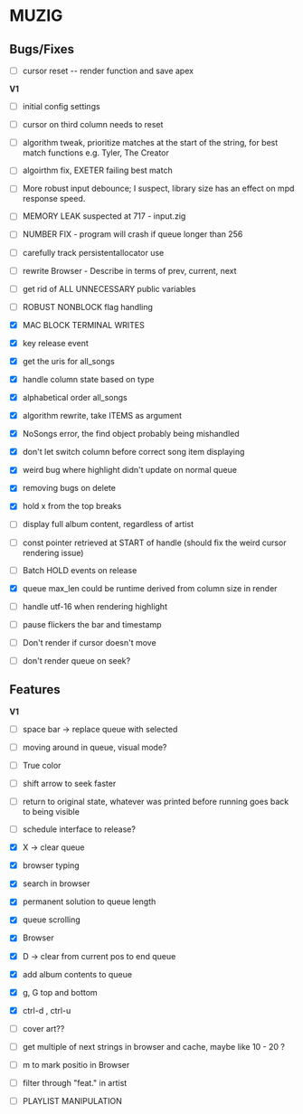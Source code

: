 # MUZIG

## Bugs/Fixes
- [ ] cursor reset -- render function and save apex

**V1**
- [ ] initial config settings
- [ ] cursor on third column needs to reset
- [ ] algorithm tweak, prioritize matches at the start of the string, for best match functions e.g. Tyler, The Creator
- [ ] algoirthm fix, EXETER failing best match
- [ ] More robust input debounce; I suspect, library size has an effect on mpd response speed.
- [ ] MEMORY LEAK suspected at 717 - input.zig
- [ ] NUMBER FIX - program will crash if queue longer than 256
- [ ] carefully track persistentallocator use
- [ ] rewrite Browser - Describe in terms of prev, current, next
- [ ] get rid of ALL UNNECESSARY public variables
- [ ] ROBUST NONBLOCK flag handling

- [x] MAC BLOCK TERMINAL WRITES
- [x] key release event
- [x] get the uris for all_songs
- [x] handle column state based on type
- [x] alphabetical order all_songs
- [x] algorithm rewrite, take ITEMS as argument
- [x] NoSongs error, the find object probably being mishandled
- [x] don't let switch column before correct song item displaying
- [x] weird bug where highlight didn't update on normal queue
- [x] removing bugs on delete
- [x] hold x from the top breaks
- [ ] display full album content, regardless of artist
- [ ] const pointer retrieved at START of handle (should fix the weird cursor rendering issue)
- [ ] Batch HOLD events on release

- [x] queue max_len could be runtime derived from column size in render
- [ ] handle utf-16 when rendering highlight
- [ ] pause flickers the bar and timestamp
- [ ] Don't render if cursor doesn't move
- [ ] don't render queue on seek?

## Features 
**V1**
- [ ] space bar -> replace queue with selected
- [ ] moving around in queue, visual mode?
- [ ] True color
- [ ] shift arrow to seek faster
- [ ] return to original state, whatever was printed before running goes back to being visible
- [ ] schedule interface to release?
- [x] X -> clear queue
- [x] browser typing
- [x] search in browser
- [x] permanent solution to queue length
- [x] queue scrolling
- [x] Browser
- [x] D -> clear from current pos to end queue
- [x] add album contents to queue
- [x] g, G top and bottom
- [x] ctrl-d , ctrl-u

- [ ] cover art??
- [ ] get multiple of next strings in browser and cache, maybe like 10 - 20 ? 
- [ ] m to mark positio in Browser
- [ ] filter through "feat." in artist
- [ ] PLAYLIST MANIPULATION
